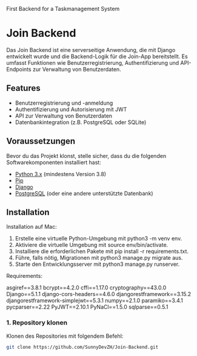 First Backend for a Taskmanagement System
# Join Backend

Das Join Backend ist eine serverseitige Anwendung, die mit Django entwickelt wurde und die Backend-Logik für die Join-App bereitstellt. Es umfasst Funktionen wie Benutzerregistrierung, Authentifizierung und API-Endpoints zur Verwaltung von Benutzerdaten.

## Features

- Benutzerregistrierung und -anmeldung
- Authentifizierung und Autorisierung mit JWT
- API zur Verwaltung von Benutzerdaten
- Datenbankintegration (z.B. PostgreSQL oder SQLite)

## Voraussetzungen

Bevor du das Projekt klonst, stelle sicher, dass du die folgenden Softwarekomponenten installiert hast:

- [Python 3.x](https://www.python.org/downloads/) (mindestens Version 3.8)
- [Pip](https://pip.pypa.io/en/stable/)
- [Django](https://www.djangoproject.com/)
- [PostgreSQL](https://www.postgresql.org/) (oder eine andere unterstützte Datenbank)

## Installation

Installation auf Mac:

1. Erstelle eine virtuelle Python-Umgebung mit python3 -m venv env.
2. Aktiviere die virtuelle Umgebung mit source env/bin/activate.
3. Installiere die erforderlichen Pakete mit pip install -r requirements.txt.
4. Führe, falls nötig, Migrationen mit python3 manage.py migrate aus.
5. Starte den Entwicklungsserver mit python3 manage.py runserver.

Requirements:

asgiref==3.8.1
bcrypt==4.2.0
cffi==1.17.0
cryptography==43.0.0
Django==5.1.1
django-cors-headers==4.6.0
djangorestframework==3.15.2
djangorestframework-simplejwt==5.3.1
numpy==2.1.0
paramiko==3.4.1
pycparser==2.22
PyJWT==2.10.1
PyNaCl==1.5.0
sqlparse==0.5.1



### 1. Repository klonen

Klonen des Repositories mit folgendem Befehl:

```bash
git clone https://github.com/SunnyDevZH/Join-Backend.git

